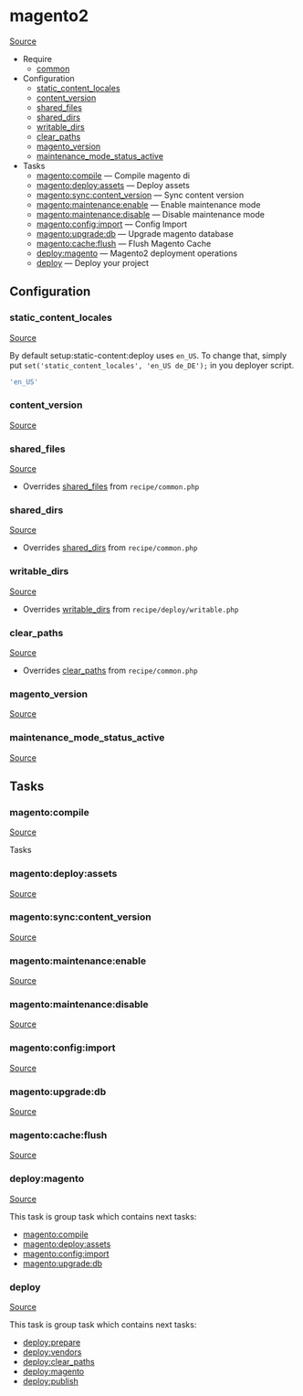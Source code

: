 <!-- DO NOT EDIT THIS FILE! -->
<!-- Instead edit recipe/magento2.php -->
<!-- Then run bin/docgen -->

# magento2

[Source](/recipe/magento2.php)



* Require
  * [common](/docs/recipe/common.md)
* Configuration
  * [static_content_locales](#static_content_locales)
  * [content_version](#content_version)
  * [shared_files](#shared_files)
  * [shared_dirs](#shared_dirs)
  * [writable_dirs](#writable_dirs)
  * [clear_paths](#clear_paths)
  * [magento_version](#magento_version)
  * [maintenance_mode_status_active](#maintenance_mode_status_active)
* Tasks
  * [magento:compile](#magentocompile) — Compile magento di
  * [magento:deploy:assets](#magentodeployassets) — Deploy assets
  * [magento:sync:content_version](#magentosynccontent_version) — Sync content version
  * [magento:maintenance:enable](#magentomaintenanceenable) — Enable maintenance mode
  * [magento:maintenance:disable](#magentomaintenancedisable) — Disable maintenance mode
  * [magento:config:import](#magentoconfigimport) — Config Import
  * [magento:upgrade:db](#magentoupgradedb) — Upgrade magento database
  * [magento:cache:flush](#magentocacheflush) — Flush Magento Cache
  * [deploy:magento](#deploymagento) — Magento2 deployment operations
  * [deploy](#deploy) — Deploy your project

## Configuration
### static_content_locales
[Source](https://github.com/deployphp/deployer/search?q=%22static_content_locales%22+in%3Afile+language%3Aphp+path%3Arecipe+filename%3Amagento2.php)

By default setup:static-content:deploy uses `en_US`.
To change that, simply put `set('static_content_locales', 'en_US de_DE');`
in you deployer script.

```php title="Default value"
'en_US'
```


### content_version
[Source](https://github.com/deployphp/deployer/search?q=%22content_version%22+in%3Afile+language%3Aphp+path%3Arecipe+filename%3Amagento2.php)





### shared_files
[Source](https://github.com/deployphp/deployer/search?q=%22shared_files%22+in%3Afile+language%3Aphp+path%3Arecipe+filename%3Amagento2.php)

* Overrides [shared_files](/docs/recipe/common.md#shared_files) from `recipe/common.php`





### shared_dirs
[Source](https://github.com/deployphp/deployer/search?q=%22shared_dirs%22+in%3Afile+language%3Aphp+path%3Arecipe+filename%3Amagento2.php)

* Overrides [shared_dirs](/docs/recipe/common.md#shared_dirs) from `recipe/common.php`





### writable_dirs
[Source](https://github.com/deployphp/deployer/search?q=%22writable_dirs%22+in%3Afile+language%3Aphp+path%3Arecipe+filename%3Amagento2.php)

* Overrides [writable_dirs](/docs/recipe/deploy/writable.md#writable_dirs) from `recipe/deploy/writable.php`





### clear_paths
[Source](https://github.com/deployphp/deployer/search?q=%22clear_paths%22+in%3Afile+language%3Aphp+path%3Arecipe+filename%3Amagento2.php)

* Overrides [clear_paths](/docs/recipe/common.md#clear_paths) from `recipe/common.php`





### magento_version
[Source](https://github.com/deployphp/deployer/search?q=%22magento_version%22+in%3Afile+language%3Aphp+path%3Arecipe+filename%3Amagento2.php)





### maintenance_mode_status_active
[Source](https://github.com/deployphp/deployer/search?q=%22maintenance_mode_status_active%22+in%3Afile+language%3Aphp+path%3Arecipe+filename%3Amagento2.php)






## Tasks
### magento:compile
[Source](https://github.com/deployphp/deployer/search?q=%22magento%3Acompile%22+in%3Afile+language%3Aphp+path%3Arecipe+filename%3Amagento2.php)

Tasks


### magento:deploy:assets
[Source](https://github.com/deployphp/deployer/search?q=%22magento%3Adeploy%3Aassets%22+in%3Afile+language%3Aphp+path%3Arecipe+filename%3Amagento2.php)




### magento:sync:content_version
[Source](https://github.com/deployphp/deployer/search?q=%22magento%3Async%3Acontent_version%22+in%3Afile+language%3Aphp+path%3Arecipe+filename%3Amagento2.php)




### magento:maintenance:enable
[Source](https://github.com/deployphp/deployer/search?q=%22magento%3Amaintenance%3Aenable%22+in%3Afile+language%3Aphp+path%3Arecipe+filename%3Amagento2.php)




### magento:maintenance:disable
[Source](https://github.com/deployphp/deployer/search?q=%22magento%3Amaintenance%3Adisable%22+in%3Afile+language%3Aphp+path%3Arecipe+filename%3Amagento2.php)




### magento:config:import
[Source](https://github.com/deployphp/deployer/search?q=%22magento%3Aconfig%3Aimport%22+in%3Afile+language%3Aphp+path%3Arecipe+filename%3Amagento2.php)




### magento:upgrade:db
[Source](https://github.com/deployphp/deployer/search?q=%22magento%3Aupgrade%3Adb%22+in%3Afile+language%3Aphp+path%3Arecipe+filename%3Amagento2.php)




### magento:cache:flush
[Source](https://github.com/deployphp/deployer/search?q=%22magento%3Acache%3Aflush%22+in%3Afile+language%3Aphp+path%3Arecipe+filename%3Amagento2.php)




### deploy:magento
[Source](https://github.com/deployphp/deployer/search?q=%22deploy%3Amagento%22+in%3Afile+language%3Aphp+path%3Arecipe+filename%3Amagento2.php)




This task is group task which contains next tasks:
* [magento:compile](/docs/recipe/magento2.md#magentocompile)
* [magento:deploy:assets](/docs/recipe/magento2.md#magentodeployassets)
* [magento:config:import](/docs/recipe/magento2.md#magentoconfigimport)
* [magento:upgrade:db](/docs/recipe/magento2.md#magentoupgradedb)


### deploy
[Source](https://github.com/deployphp/deployer/search?q=%22deploy%22+in%3Afile+language%3Aphp+path%3Arecipe+filename%3Amagento2.php)




This task is group task which contains next tasks:
* [deploy:prepare](/docs/recipe/common.md#deployprepare)
* [deploy:vendors](/docs/recipe/deploy/vendors.md#deployvendors)
* [deploy:clear_paths](/docs/recipe/deploy/clear_paths.md#deployclear_paths)
* [deploy:magento](/docs/recipe/magento2.md#deploymagento)
* [deploy:publish](/docs/recipe/common.md#deploypublish)


